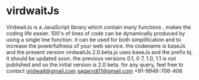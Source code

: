 # virdwaitJs
VirdwaitJs is a JavaScript library which contain many functions , makes the coding life easier. 100's of lines of code can be dynamically produced by using a single line function. it can be used for both simplification and to increase the powerfullness of your web service.
the codename is baseJs and the present version virdwaitJs.2.0.beta.js uses baseJs and the prefix bj.
it should be updated soon.
the previous versions 0.1, 0
7, 1.0, 1.1 is not published and so the initial version is 2.0 beta.
for any query, feel free to contact
virdwait@gmail.com
sagarvd01@gmail.com
+91-9946-706-406